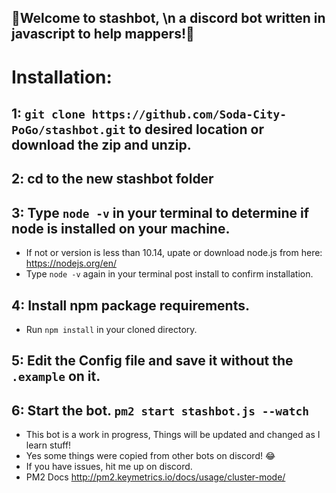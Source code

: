 <!-- define variables -->


## :robot:Welcome to stashbot, \n a discord bot written in javascript to help mappers!:robot:

# Installation:
## 1: `git clone https://github.com/Soda-City-PoGo/stashbot.git` to desired location or download the zip and unzip.

## 2: cd to the new stashbot folder

## 3: Type `node -v` in your terminal to determine if node is installed on your machine.
  - If not or version is less than 10.14, upate or download node.js from here: https://nodejs.org/en/
  - Type `node -v` again in your terminal post install to confirm installation.

## 4: Install npm package requirements.
  - Run `npm install` in your cloned directory.

## 5: Edit the Config file and save it without the `.example` on it.
  
## 6: Start the bot. `pm2 start stashbot.js --watch`
  - This bot is a work in progress, Things will be updated and changed as I learn stuff!
  - Yes some things were copied from other bots on discord! :joy:
  - If you have issues, hit me up on discord.
  - PM2 Docs http://pm2.keymetrics.io/docs/usage/cluster-mode/
